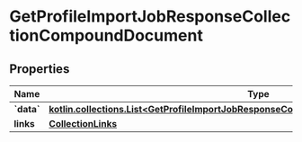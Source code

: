 
# GetProfileImportJobResponseCollectionCompoundDocument

## Properties
| Name | Type | Description | Notes |
| ------------ | ------------- | ------------- | ------------- |
| **&#x60;data&#x60;** | [**kotlin.collections.List&lt;GetProfileImportJobResponseCollectionCompoundDocumentDataInner&gt;**](GetProfileImportJobResponseCollectionCompoundDocumentDataInner.md) |  |  |
| **links** | [**CollectionLinks**](CollectionLinks.md) |  |  [optional] |




